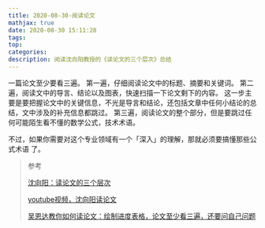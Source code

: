 ```yaml
---
title: 2020-08-30-阅读论文
mathjax: true
date: 2020-08-30 15:11:28
tags:
top:
categories:
description: 阅读沈向阳教授的《读论文的三个层次》总结
---
```


一篇论文至少要看三遍。
第一遍，仔细阅读论文中的标题、摘要和关键词。
第二遍，阅读文中的导言、结论以及图表，快速扫描一下论文剩下的内容。
这一步主要是要把握论文中的关键信息，不光是导言和结论，还包括文章中任何小结论的总 结，文中涉及的补充信息都跳过。
第三遍，阅读论文的整个部分，但是要跳过任何可能陌生看不懂的数学公式，技术术语。

不过，如果你需要对这个专业领域有一个「深入」的理解，那就必须要搞懂那些公式术语 了。

> 参考
>
> [沈向阳：读论文的三个层次](https://mp.weixin.qq.com/s?__biz=MzA5ODEzMjIyMA==&mid=2247501483&idx=1&sn=9b21f8e62fa2b4b33045900a1e721d30&chksm=9094cf38a7e3462ed5901bd8b0b8ebf99a892b31d75aa6eaf8b3c8cc7698b1d708fd0891ab3e&mpshare=1&scene=1&srcid=08304BRBOlTyXb4qDBM5SGTj&sharer_sharetime=1598771438122&sharer_shareid=2c9f868695c34cf5ff5f7a42eab3d2ed&key=9b9af4fa8e2c96d71311b901f9c755ada338c70880cf596dfe4bc2b5ca69cfb094a0a310cf713fb50591ef0933e5f438e73110d797ab7406eeefa5dd5f4c460076a3e94537447c235df683c3eb24a048c7472ad2cdef063ec759505ebb6902987eb9a08ca55be656525ace69f39c8cdbedf7f2b71fa3d2c7c2c4b0dd2e660589&ascene=1&uin=ODEyNzQwMTM5&devicetype=Windows+10+x64&version=62090529&lang=zh_CN&exportkey=A4y9BBn%2B1GAGlkX0mhK71n0%3D&pass_ticket=tS9Bcx3H%2FQ34yaxv%2F0nHTttU4aZeBoKDlw2k4Zwl5JMpqZkqPjEwcrpqIlAybtka)
>
> [youtube视频，沈向阳读论文](https://www.youtube.com/watch?v=Du7qLsToW-o&t=443s)
>
> [吴恩达教你如何读论文：绘制进度表格，论文至少看三遍，还要问自己问题](https://mp.weixin.qq.com/s?subscene=19&__biz=MzIzNjc1NzUzMw==&mid=2247546863&idx=2&sn=275577791d4cee894bd874eedc846f88&chksm=e8d0809ddfa7098b90f2d601d59c1ea11162180387dd9677a96c03e666c1b1e05f8e719d989e&scene=7&ascene=1&devicetype=Windows+10+x64&version=62090529&nettype=cmnet&abtest_cookie=AAACAA%3D%3D&lang=zh_CN&exportkey=Ax%2BhWVV2Xr753%2BtDF%2BAIKRw%3D&pass_ticket=sT%2F05g2Sqp72CoAfTsiZ8TDrxTKg0f%2FTh968brMSrSyOqE%2F1GuTq0PTOveYYBqof&wx_header=0&key=573aef4c1f9b4b5fc4e631a99eb0547e4182bf3ee5dd048cf4487f739b93c9b004f67e751713dea6880a5a922c03ceb30730558ff6be83d973abec53f6fb592491c98a1e205921d9c380c59d6f30c92ea2b1836956318f54b99e962b4d620a7ca074f2e317b259e495570360cc981c43758194fb5e38587a176b8af431cca351&uin=ODEyNzQwMTM5)

